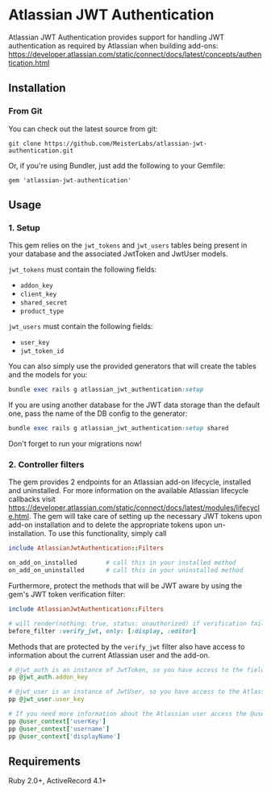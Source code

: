 # Atlassian JWT Authentication

Atlassian JWT Authentication provides support for handling JWT authentication as required by
 Atlassian when building add-ons: https://developer.atlassian.com/static/connect/docs/latest/concepts/authentication.html

## Installation

### From Git

You can check out the latest source from git:

    git clone https://github.com/MeisterLabs/atlassian-jwt-authentication.git

Or, if you're using Bundler, just add the following to your Gemfile:

    gem 'atlassian-jwt-authentication'

## Usage

### 1. Setup

This gem relies on the `jwt_tokens` and `jwt_users` tables being present in your database and 
the associated JwtToken and JwtUser models.

`jwt_tokens` must contain the following fields:

* `addon_key`
* `client_key`
* `shared_secret`
* `product_type`

`jwt_users` must contain the following fields:
* `user_key`
* `jwt_token_id`

You can also simply use the provided generators that will create the tables and the models for you:

```ruby
bundle exec rails g atlassian_jwt_authentication:setup
```

If you are using another database for the JWT data storage than the default one, pass the name of the DB config to the generator:
```ruby
bundle exec rails g atlassian_jwt_authentication:setup shared
```

Don't forget to run your migrations now!

### 2. Controller filters

The gem provides 2 endpoints for an Atlassian add-on lifecycle, installed and uninstalled. 
For more information on the available Atlassian lifecycle callbacks visit https://developer.atlassian.com/static/connect/docs/latest/modules/lifecycle.html.
The gem will take care of setting up the necessary JWT tokens upon add-on installation and to
delete the appropriate tokens upon un-installation. To use this functionality, simply call
 
```ruby
include AtlassianJwtAuthentication::Filters

on_add_on_installed        # call this in your installed method
on_add_on_uninstalled      # call this in your uninstalled method
```
 
Furthermore, protect the methods that will be JWT aware by using the gem's
JWT token verification filter:

```ruby
include AtlassianJwtAuthentication::Filters

# will render(nothing: true, status: unauthorized) if verification fails
before_filter :verify_jwt, only: [:display, :editor]   
```

Methods that are protected by the `verify_jwt` filter also have access to information
about the current Atlassian user and the add-on.
```ruby
# @jwt_auth is an instance of JwtToken, so you have access to the fields described above
pp @jwt_auth.addon_key

# @jwt_user is an instance of JwtUser, so you have access to the Atlassian user_key
pp @jwt_user.user_key

# If you need more information about the Atlassian user access the @user_context hash
pp @user_context['userKey']
pp @user_context['username']
pp @user_context['displayName']
```

## Requirements

Ruby 2.0+, ActiveRecord 4.1+